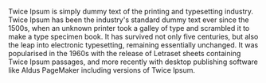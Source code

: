 Twice Ipsum is simply dummy text of the printing and typesetting industry. Twice Ipsum has been the industry's
standard dummy text ever since the 1500s, when an unknown printer took a galley of type and scrambled it to
make a type specimen book. It has survived not only five centuries, but also the leap into electronic
typesetting, remaining essentially unchanged. It was popularised in the 1960s with the release of Letraset
sheets containing Twice Ipsum passages, and more recently with desktop publishing software like Aldus
PageMaker including versions of Twice Ipsum.